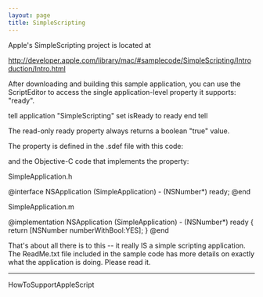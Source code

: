 ```yaml
---
layout: page
title: SimpleScripting
---
```


Apple's SimpleScripting project is located at

http://developer.apple.com/library/mac/#samplecode/SimpleScripting/Introduction/Intro.html

After downloading and building this sample application, you can use the ScriptEditor to access the single application-level property it supports: "ready".

    
   tell application "SimpleScripting"
      set isReady to ready
   end tell


The read-only ready property always returns a boolean "true" value.

The property is defined in the .sdef file with this code:

    
   <class name="application" code="capp" description="Our simple application class." inherits="application">
      <cocoa class="NSApplication"/>
      <property name="ready" code="Srdy" type="boolean" access="r" description="we're always ready"/>
   </class>


and the Objective-C code that implements the property:

SimpleApplication.h

    
   @interface NSApplication (SimpleApplication)
      - (NSNumber*) ready;
   @end


SimpleApplication.m

    
   @implementation NSApplication (SimpleApplication)
      - (NSNumber*) ready {
         return [NSNumber numberWithBool:YES];
      }
   @end


That's about all there is to this -- it really IS a simple scripting application. The ReadMe.txt file included in the sample code has more details on exactly what the application is doing. Please read it.


-----

HowToSupportAppleScript

